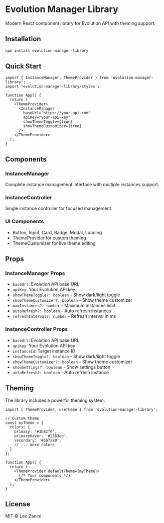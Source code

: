 # Evolution Manager Library

Modern React component library for Evolution API with theming support.

## Installation

```bash
npm install evolution-manager-library
```

## Quick Start

```tsx
import { InstanceManager, ThemeProvider } from 'evolution-manager-library';
import 'evolution-manager-library/styles';

function App() {
  return (
    <ThemeProvider>
      <InstanceManager
        baseUrl="https://your-api.com"
        apiKey="your-api-key"
        showThemeToggle={true}
        showThemeCustomizer={true}
      />
    </ThemeProvider>
  );
}
```

## Components

### InstanceManager
Complete instance management interface with multiple instances support.

### InstanceController
Single instance controller for focused management.

### UI Components
- Button, Input, Card, Badge, Modal, Loading
- ThemeProvider for custom theming
- ThemeCustomizer for live theme editing

## Props

### InstanceManager Props
- `baseUrl`: Evolution API base URL
- `apiKey`: Your Evolution API key  
- `showThemeToggle?: boolean` - Show dark/light toggle
- `showThemeCustomizer?: boolean` - Show theme customizer
- `maxInstances?: number` - Maximum instances limit
- `autoRefresh?: boolean` - Auto refresh instances
- `refreshInterval?: number` - Refresh interval in ms

### InstanceController Props  
- `baseUrl`: Evolution API base URL
- `apiKey`: Your Evolution API key
- `instanceId`: Target instance ID
- `showThemeToggle?: boolean` - Show dark/light toggle  
- `showThemeCustomizer?: boolean` - Show theme customizer
- `showSettings?: boolean` - Show settings button
- `autoRefresh?: boolean` - Auto refresh instance

## Theming

The library includes a powerful theming system:

```tsx
import { ThemeProvider, useTheme } from 'evolution-manager-library';

// Custom theme
const myTheme = {
  colors: {
    primary: '#3b82f6',
    primaryHover: '#2563eb', 
    secondary: '#6b7280',
    // ... more colors
  }
};

function App() {
  return (
    <ThemeProvider defaultTheme={myTheme}>
      {/* Your components */}
    </ThemeProvider>
  );
}
```

## License

MIT © Leo Zanini
